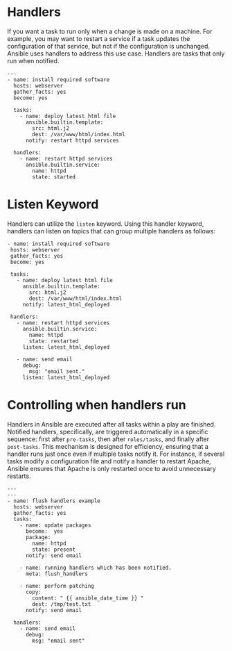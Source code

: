 # Handlers

If you want a task to run only when a change is made on a machine. For example, you may want to restart a service if a task updates the configuration of that service, but not if the configuration is unchanged. Ansible uses handlers to address this use case. Handlers are tasks that only run when notified.

```
---
- name: install required software
  hosts: webserver
  gather_facts: yes
  become: yes

  tasks:
    - name: deploy latest html file
      ansible.builtin.template:
        src: html.j2
        dest: /var/www/html/index.html
      notify: restart httpd services

  handlers:
    - name: restart httpd services
      ansible.builtin.service:
        name: httpd
        state: started
```

# Listen Keyword

Handlers can utilize the `listen` keyword. Using this handler keyword, handlers can listen on topics that can group multiple handlers as follows:

```
- name: install required software
 hosts: webserver
 gather_facts: yes
 become: yes

 tasks:
   - name: deploy latest html file
     ansible.builtin.template:
       src: html.j2
       dest: /var/www/html/index.html
     notify: latest_html_deployed

 handlers:
   - name: restart httpd services
     ansible.builtin.service:
       name: httpd
       state: restarted
     listen: latest_html_deployed

   - name: send email
     debug:
       msg: "email sent."
     listen: latest_html_deployed

```

# Controlling when handlers run

Handlers in Ansible are executed after all tasks within a play are finished. Notified handlers, specifically, are triggered automatically in a specific sequence: first after `pre-tasks`, then after `roles/tasks`, and finally after `post-tasks`. This mechanism is designed for efficiency, ensuring that a handler runs just once even if multiple tasks notify it. For instance, if several tasks modify a configuration file and notify a handler to restart Apache, Ansible ensures that Apache is only restarted once to avoid unnecessary restarts.

```
---
---
- name: flush handlers example
  hosts: webserver
  gather_facts: yes
  tasks:
    - name: update packages
      become:  yes
      package:
        name: httpd
        state: present
      notify: send email

    - name: running handlers which has been notified.
      meta: flush_handlers

    - name: perform patching
      copy:
        content: " {{ ansible_date_time }} "
        dest: /tmp/test.txt
      notify: send email

  handlers:
    - name: send email
      debug:
        msg: "email sent"

```
